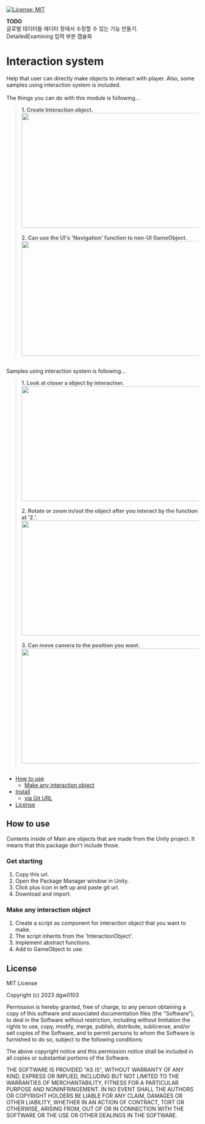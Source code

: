 [![License: MIT](https://img.shields.io/badge/License-MIT-green.svg)](https://opensource.org/licenses/MIT)

<b>TODO</b>
<br>글로벌 데이터들 에디터 창에서 수정할 수 있는 기능 만들기.
<br>DetailedExamining 입력 부분 캡슐화

# Interaction system
Help that user can directly make objects to interact with player. Also, some samples using interaction system is included.<br><br>
The things you can do with this module is following...<br>
><b>1. Create Interaction object.</b><br>
<img src="https://github.com/dgw0103/InteractionSystem/assets/68366554/dba2dbc0-3790-4242-8c86-b34d4c0b0232" width="485" height="300"/><br><br>
><b>2. Can use the UI's 'Navigation' function to non-UI GameObject.</b><br>
<img src="https://github.com/dgw0103/InteractionSystem/assets/68366554/b0e33ac7-a8ab-4dbc-abf2-66e2fa0e5907" width="485" height="300"/><br>

<br>Samples using interaction system is following...<br>
><b>1. Look at closer a object by interaction.</b><br>
<img src="https://github.com/dgw0103/InteractionSystem/assets/68366554/a36b3258-d57c-465d-ac7a-5b4c742909dc" width="485" height="300"/><br><br>
><b>2. Rotate or zoom in/out the object after you interact by the function at '2.'.</b><br>
<img src="https://github.com/dgw0103/InteractionSystem/assets/68366554/1b4cc7d5-f753-4175-a2b6-6f50ad7bce9d" width="485" height="300"/><br><br>
><b>3. Can move camera to the position you want.</b><br>
<img src="https://github.com/dgw0103/InteractionSystem/assets/68366554/f04bbfca-d136-4a6e-8cf4-770435b78476" width="485" height="300"/><br><br>

- [How to use](#how-to-use)
  - [Make any interaction object](#make-any-interaction-object)
- [Install](#install)
  - [via Git URL](#via-git-url)
- [License](#license)

## How to use
Contents inside of Main are objects that are made from the Unity project. It means that this package don't include those.

### Get starting
1. Copy this url.
2. Open the Package Manager window in Unity.
3. Click plus icon in left up and paste git url.
4. Download and import.

### Make any interaction object
1. Create a script as component for interaction object that you want to make.
2. The script inherits from the 'InteractionObject'.
3. Implement abstract functions.
4. Add to GameObject to use.

## License
MIT License

Copyright (c) 2023 dgw0103

Permission is hereby granted, free of charge, to any person obtaining a copy
of this software and associated documentation files (the "Software"), to deal
in the Software without restriction, including without limitation the rights
to use, copy, modify, merge, publish, distribute, sublicense, and/or sell
copies of the Software, and to permit persons to whom the Software is
furnished to do so, subject to the following conditions:

The above copyright notice and this permission notice shall be included in all
copies or substantial portions of the Software.

THE SOFTWARE IS PROVIDED "AS IS", WITHOUT WARRANTY OF ANY KIND, EXPRESS OR
IMPLIED, INCLUDING BUT NOT LIMITED TO THE WARRANTIES OF MERCHANTABILITY,
FITNESS FOR A PARTICULAR PURPOSE AND NONINFRINGEMENT. IN NO EVENT SHALL THE
AUTHORS OR COPYRIGHT HOLDERS BE LIABLE FOR ANY CLAIM, DAMAGES OR OTHER
LIABILITY, WHETHER IN AN ACTION OF CONTRACT, TORT OR OTHERWISE, ARISING FROM,
OUT OF OR IN CONNECTION WITH THE SOFTWARE OR THE USE OR OTHER DEALINGS IN THE
SOFTWARE.
